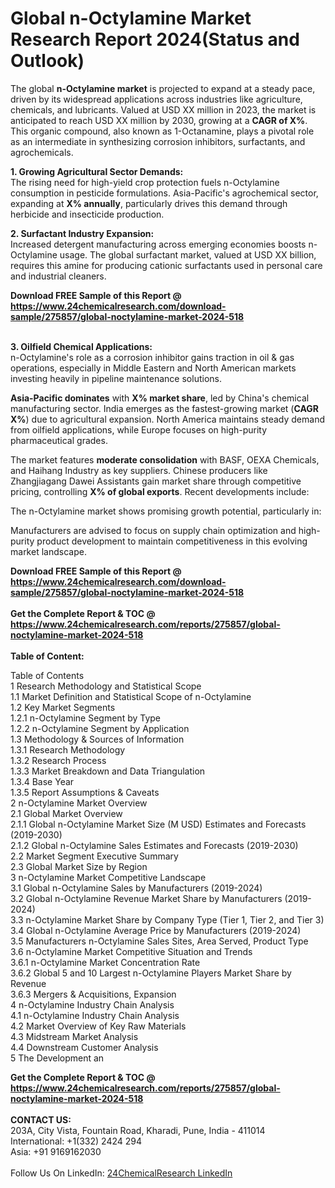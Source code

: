 <h1>Global n-Octylamine Market Research Report 2024(Status and Outlook)</h1><p>The global <strong>n-Octylamine market</strong> is projected to expand at a steady pace, driven by its widespread applications across industries like agriculture, chemicals, and lubricants. Valued at USD XX million in 2023, the market is anticipated to reach USD XX million by 2030, growing at a <strong>CAGR of X%</strong>. This organic compound, also known as 1-Octanamine, plays a pivotal role as an intermediate in synthesizing corrosion inhibitors, surfactants, and agrochemicals.</p><p><strong>1. Growing Agricultural Sector Demands:</strong><br>  
The rising need for high-yield crop protection fuels n-Octylamine consumption in pesticide formulations. Asia-Pacific's agrochemical sector, expanding at <strong>X% annually</strong>, particularly drives this demand through herbicide and insecticide production.</p><p><strong>2. Surfactant Industry Expansion:</strong><br>
Increased detergent manufacturing across emerging economies boosts n-Octylamine usage. The global surfactant market, valued at USD XX billion, requires this amine for producing cationic surfactants used in personal care and industrial cleaners.</p><div><b>Download FREE Sample of this Report @ 
            <a href="https://www.24chemicalresearch.com/download-sample/275857/global-noctylamine-market-2024-518">
            https://www.24chemicalresearch.com/download-sample/275857/global-noctylamine-market-2024-518</a></b></div><br><p><strong>3. Oilfield Chemical Applications:</strong><br>
n-Octylamine's role as a corrosion inhibitor gains traction in oil &amp; gas operations, especially in Middle Eastern and North American markets investing heavily in pipeline maintenance solutions.</p><p><strong>Asia-Pacific dominates</strong> with <strong>X% market share</strong>, led by China's chemical manufacturing sector. India emerges as the fastest-growing market (<strong>CAGR X%</strong>) due to agricultural expansion. North America maintains steady demand from oilfield applications, while Europe focuses on high-purity pharmaceutical grades.</p><p>The market features <strong>moderate consolidation</strong> with BASF, OEXA Chemicals, and Haihang Industry as key suppliers. Chinese producers like Zhangjiagang Dawei Assistants gain market share through competitive pricing, controlling <strong>X% of global exports</strong>. Recent developments include:</p><p>The n-Octylamine market shows promising growth potential, particularly in:</p><p>Manufacturers are advised to focus on supply chain optimization and high-purity product development to maintain competitiveness in this evolving market landscape.</p><div><b>Download FREE Sample of this Report @ 
            <a href="https://www.24chemicalresearch.com/download-sample/275857/global-noctylamine-market-2024-518">
            https://www.24chemicalresearch.com/download-sample/275857/global-noctylamine-market-2024-518</a></b></div><br><div><b>Get the Complete Report & TOC @ 
            <a href="https://www.24chemicalresearch.com/reports/275857/global-noctylamine-market-2024-518">
            https://www.24chemicalresearch.com/reports/275857/global-noctylamine-market-2024-518</a></b></div><br>
            <b>Table of Content:</b><p>Table of Contents<br />
1 Research Methodology and Statistical Scope<br />
1.1 Market Definition and Statistical Scope of n-Octylamine<br />
1.2 Key Market Segments<br />
1.2.1 n-Octylamine Segment by Type<br />
1.2.2 n-Octylamine Segment by Application<br />
1.3 Methodology & Sources of Information<br />
1.3.1 Research Methodology<br />
1.3.2 Research Process<br />
1.3.3 Market Breakdown and Data Triangulation<br />
1.3.4 Base Year<br />
1.3.5 Report Assumptions & Caveats<br />
2 n-Octylamine Market Overview<br />
2.1 Global Market Overview<br />
2.1.1 Global n-Octylamine Market Size (M USD) Estimates and Forecasts (2019-2030)<br />
2.1.2 Global n-Octylamine Sales Estimates and Forecasts (2019-2030)<br />
2.2 Market Segment Executive Summary<br />
2.3 Global Market Size by Region<br />
3 n-Octylamine Market Competitive Landscape<br />
3.1 Global n-Octylamine Sales by Manufacturers (2019-2024)<br />
3.2 Global n-Octylamine Revenue Market Share by Manufacturers (2019-2024)<br />
3.3 n-Octylamine Market Share by Company Type (Tier 1, Tier 2, and Tier 3)<br />
3.4 Global n-Octylamine Average Price by Manufacturers (2019-2024)<br />
3.5 Manufacturers n-Octylamine Sales Sites, Area Served, Product Type<br />
3.6 n-Octylamine Market Competitive Situation and Trends<br />
3.6.1 n-Octylamine Market Concentration Rate<br />
3.6.2 Global 5 and 10 Largest n-Octylamine Players Market Share by Revenue<br />
3.6.3 Mergers & Acquisitions, Expansion<br />
4 n-Octylamine Industry Chain Analysis<br />
4.1 n-Octylamine Industry Chain Analysis<br />
4.2 Market Overview of Key Raw Materials<br />
4.3 Midstream Market Analysis<br />
4.4 Downstream Customer Analysis<br />
5 The Development an</p><div><b>Get the Complete Report & TOC @ 
            <a href="https://www.24chemicalresearch.com/reports/275857/global-noctylamine-market-2024-518">
            https://www.24chemicalresearch.com/reports/275857/global-noctylamine-market-2024-518</a></b></div><br><b>CONTACT US:</b><br>
            203A, City Vista, Fountain Road, Kharadi, Pune, India - 411014<br>
            International: +1(332) 2424 294<br>
            Asia: +91 9169162030 <br><br>
            Follow Us On LinkedIn: <a href="https://www.linkedin.com/company/24chemicalresearch/">24ChemicalResearch LinkedIn</a>